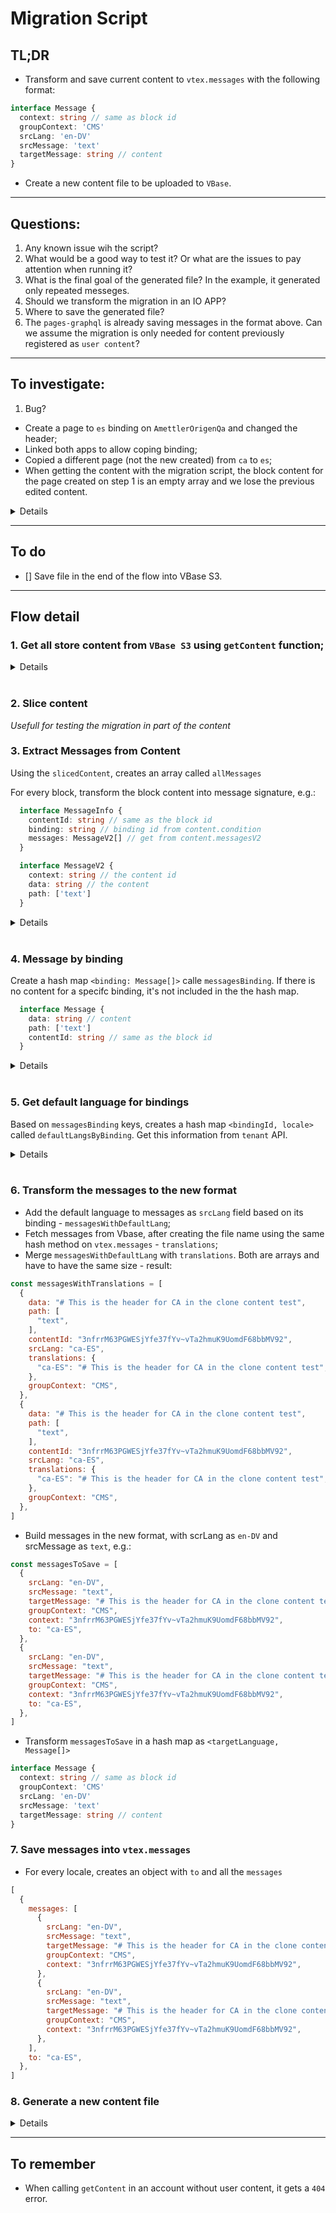 # Migration Script

## TL;DR

- Transform and save current content to `vtex.messages` with the following format:

```ts
interface Message {
  context: string // same as block id
  groupContext: 'CMS'
  srcLang: 'en-DV'
  srcMessage: 'text'
  targetMessage: string // content
}
```

- Create a new content file to be uploaded to `VBase`.

---

## Questions:

1. Any known issue wih the script?
2. What would be a good way to test it? Or what are the issues to pay attention when running it?
3. What is the final goal of the generated file? In the example, it generated only repeated messeges.
4. Should we transform the migration in an IO APP?
5. Where to save the generated file?
6. The `pages-graphql` is already saving messages in the format above. Can we assume the migration is only needed for content previously registered as `user content`?

---

## To investigate:

1. Bug?
- Create a page to `es` binding on `AmettlerOrigenQa` and changed the header;
- Linked both apps to allow coping binding;
- Copied a different page (not the new created) from `ca` to `es`;
- When getting the content with the migration script, the block content for the page created on step 1 is an empty array and we lose the previous edited content.

<details>

Content before copying the page:

```json
{
  "3nfrrM63PGWESjYfe37fYv": [
    {
      "blockContentMapId": "3nfrrM63PGWESjYfe37fYv",
      "condition": {
        "id": "be4fa4c4ff2661651aa33e656d1aa9d61e096392",
        "pageContext": { "id": "*", "type": "*" },
        "allMatches": true,
        "statements": [],
        "binding": "5d21161a-8e13-45ac-8767-e81fea5e56f0"
      },
      "content": {
        "text": "# This is the header for CA in the clone content test",
        "blockClass": "title"
      },
      "contentId": "3nfrrM63PGWESjYfe37fYv~vTa2hmuK9UomdF68bbMV92",
      "contentLang": "ca-ES",
      "label": null,
      "messages": [],
      "messagesV2": [
        {
          "context": "3nfrrM63PGWESjYfe37fYv~vTa2hmuK9UomdF68bbMV92",
          "data": "# This is the header for CA in the clone content test",
          "path": ["text"]
        },
        {
          "context": "3nfrrM63PGWESjYfe37fYv~vTa2hmuK9UomdF68bbMV92",
          "data": "# This is the header for CA in the clone content test",
          "path": ["text"],
          "newKeyFormat": true
        }
      ],
      "origin": "ametllerorigenqa.store@1.x:rich-text#title-about-us"
    }
  ],
  "3kUmyFrNsrfxxACFyrTwnw": [
    {
      "blockContentMapId": "3kUmyFrNsrfxxACFyrTwnw",
      "condition": {
        "id": "be4fa4c4ff2661651aa33e656d1aa9d61e096392",
        "pageContext": { "id": "*", "type": "*" },
        "allMatches": true,
        "statements": [],
        "binding": "869a9be5-6ce6-4a3c-a47c-39d385391fdd"
      },
      "content": { "text": "# Header for ES", "blockClass": "title" },
      "contentId": "3kUmyFrNsrfxxACFyrTwnw~fcvodxpn3QCqLTn4zSKrxs",
      "contentLang": "es-ES",
      "label": null,
      "messages": [],
      "messagesV2": [
        {
          "context": "3kUmyFrNsrfxxACFyrTwnw~fcvodxpn3QCqLTn4zSKrxs",
          "data": "# Header for ES",
          "path": ["text"]
        },
        {
          "context": "3kUmyFrNsrfxxACFyrTwnw~fcvodxpn3QCqLTn4zSKrxs",
          "data": "# Header for ES",
          "path": ["text"],
          "newKeyFormat": true
        }
      ],
      "origin": "ametllerorigenqa.store@1.x:rich-text#title-about-us"
    }
  ],
  "wkQ6KuDMEKqn3gP7c6uQmP": [
    {
      "blockContentMapId": "wkQ6KuDMEKqn3gP7c6uQmP",
      "condition": {
        "id": "be4fa4c4ff2661651aa33e656d1aa9d61e096392",
        "pageContext": { "id": "*", "type": "*" },
        "allMatches": true,
        "statements": [],
        "binding": "5d21161a-8e13-45ac-8767-e81fea5e56f0"
      },
      "content": { "text": "Testing new stuff", "blockClass": "title" },
      "contentId": "wkQ6KuDMEKqn3gP7c6uQmP~gqWLcjAy3tNZbVEaS9RwZm",
      "contentLang": "ca-ES",
      "label": null,
      "messages": [],
      "messagesV2": [
        {
          "context": "wkQ6KuDMEKqn3gP7c6uQmP~gqWLcjAy3tNZbVEaS9RwZm",
          "data": "Testing new stuff",
          "path": ["text"]
        },
        {
          "context": "wkQ6KuDMEKqn3gP7c6uQmP~gqWLcjAy3tNZbVEaS9RwZm",
          "data": "Testing new stuff",
          "path": ["text"],
          "newKeyFormat": true
        }
      ],
      "origin": "ametllerorigenqa.store@1.x:rich-text#title-about-us"
    }
  ]
}
```

Content after copying the page:

```json
{
  "3nfrrM63PGWESjYfe37fYv": [
    {
      "blockContentMapId": "3nfrrM63PGWESjYfe37fYv",
      "condition": {
        "id": "be4fa4c4ff2661651aa33e656d1aa9d61e096392",
        "pageContext": { "id": "*", "type": "*" },
        "allMatches": true,
        "statements": [],
        "binding": "5d21161a-8e13-45ac-8767-e81fea5e56f0"
      },
      "content": {
        "text": "# This is the header for CA in the clone content test",
        "blockClass": "title"
      },
      "contentId": "3nfrrM63PGWESjYfe37fYv~vTa2hmuK9UomdF68bbMV92",
      "contentLang": "ca-ES",
      "label": null,
      "messages": [],
      "messagesV2": [
        {
          "context": "3nfrrM63PGWESjYfe37fYv~vTa2hmuK9UomdF68bbMV92",
          "data": "# This is the header for CA in the clone content test",
          "path": ["text"]
        },
        {
          "context": "3nfrrM63PGWESjYfe37fYv~vTa2hmuK9UomdF68bbMV92",
          "data": "# This is the header for CA in the clone content test",
          "path": ["text"],
          "newKeyFormat": true
        }
      ],
      "origin": "ametllerorigenqa.store@1.x:rich-text#title-about-us"
    },
    {
      "blockContentMapId": "3nfrrM63PGWESjYfe37fYv",
      "condition": {
        "id": "be4fa4c4ff2661651aa33e656d1aa9d61e096392",
        "pageContext": { "id": "*", "type": "*" },
        "allMatches": true,
        "statements": [],
        "binding": "869a9be5-6ce6-4a3c-a47c-39d385391fdd"
      },
      "content": {
        "text": "# This is the header for CA in the clone content test",
        "blockClass": "title"
      },
      "contentId": "3nfrrM63PGWESjYfe37fYv~7aXJx9QUcVdAk1cK8YNZZN",
      "contentLang": "ca-ES",
      "label": null,
      "messages": [],
      "messagesV2": [
        {
          "context": "3nfrrM63PGWESjYfe37fYv~7aXJx9QUcVdAk1cK8YNZZN",
          "data": "# This is the header for CA in the clone content test",
          "path": ["text"]
        },
        {
          "context": "3nfrrM63PGWESjYfe37fYv~7aXJx9QUcVdAk1cK8YNZZN",
          "data": "# This is the header for CA in the clone content test",
          "path": ["text"],
          "newKeyFormat": true
        }
      ],
      "origin": "ametllerorigenqa.store@1.x:rich-text#title-about-us"
    }
  ],
  "3kUmyFrNsrfxxACFyrTwnw": [],
  "wkQ6KuDMEKqn3gP7c6uQmP": [
    {
      "blockContentMapId": "wkQ6KuDMEKqn3gP7c6uQmP",
      "condition": {
        "id": "be4fa4c4ff2661651aa33e656d1aa9d61e096392",
        "pageContext": { "id": "*", "type": "*" },
        "allMatches": true,
        "statements": [],
        "binding": "5d21161a-8e13-45ac-8767-e81fea5e56f0"
      },
      "content": { "text": "Testing new stuff", "blockClass": "title" },
      "contentId": "wkQ6KuDMEKqn3gP7c6uQmP~gqWLcjAy3tNZbVEaS9RwZm",
      "contentLang": "ca-ES",
      "label": null,
      "messages": [],
      "messagesV2": [
        {
          "context": "wkQ6KuDMEKqn3gP7c6uQmP~gqWLcjAy3tNZbVEaS9RwZm",
          "data": "Testing new stuff",
          "path": ["text"]
        },
        {
          "context": "wkQ6KuDMEKqn3gP7c6uQmP~gqWLcjAy3tNZbVEaS9RwZm",
          "data": "Testing new stuff",
          "path": ["text"],
          "newKeyFormat": true
        }
      ],
      "origin": "ametllerorigenqa.store@1.x:rich-text#title-about-us"
    },
    {
      "blockContentMapId": "wkQ6KuDMEKqn3gP7c6uQmP",
      "condition": {
        "id": "be4fa4c4ff2661651aa33e656d1aa9d61e096392",
        "pageContext": { "id": "*", "type": "*" },
        "allMatches": true,
        "statements": [],
        "binding": "869a9be5-6ce6-4a3c-a47c-39d385391fdd"
      },
      "content": { "text": "Testing new stuff", "blockClass": "title" },
      "contentId": "wkQ6KuDMEKqn3gP7c6uQmP~fj78ZvDozmYUMitn8Rcyhj",
      "contentLang": "ca-ES",
      "label": null,
      "messages": [],
      "messagesV2": [
        {
          "context": "wkQ6KuDMEKqn3gP7c6uQmP~fj78ZvDozmYUMitn8Rcyhj",
          "data": "Testing new stuff",
          "path": ["text"]
        },
        {
          "context": "wkQ6KuDMEKqn3gP7c6uQmP~fj78ZvDozmYUMitn8Rcyhj",
          "data": "Testing new stuff",
          "path": ["text"],
          "newKeyFormat": true
        }
      ],
      "origin": "ametllerorigenqa.store@1.x:rich-text#title-about-us"
    }
  ]
}
```

</details>

---

## To do

* [] Save file in the end of the flow into VBase S3. 

--- 

## Flow detail

### 1. Get all store content from `VBase S3` using `getContent` function;

<details>

Content example:
```JSON
{
  "3nfrrM63PGWESjYfe37fYv": [
    {
      "blockContentMapId": "3nfrrM63PGWESjYfe37fYv",
      "condition": {
        "id": "be4fa4c4ff2661651aa33e656d1aa9d61e096392",
        "pageContext": { "id": "*", "type": "*" },
        "allMatches": true,
        "statements": [],
        "binding": "5d21161a-8e13-45ac-8767-e81fea5e56f0"
      },
      "content": {
        "text": "# This is the header for CA in the clone content test",
        "blockClass": "title"
      },
      "contentId": "3nfrrM63PGWESjYfe37fYv~vTa2hmuK9UomdF68bbMV92",
      "contentLang": "ca-ES",
      "label": null,
      "messages": [],
      "messagesV2": [
        {
          "context": "3nfrrM63PGWESjYfe37fYv~vTa2hmuK9UomdF68bbMV92",
          "data": "# This is the header for CA in the clone content test",
          "path": ["text"]
        },
        {
          "context": "3nfrrM63PGWESjYfe37fYv~vTa2hmuK9UomdF68bbMV92",
          "data": "# This is the header for CA in the clone content test",
          "path": ["text"],
          "newKeyFormat": true
        }
      ],
      "origin": "ametllerorigenqa.store@1.x:rich-text#title-about-us"
    }
  ]
}
```
</details>

<br>

### 2. Slice content 
_Usefull for testing the migration in part of the content_

### 3. Extract Messages from Content

Using the `slicedContent`, creates  an array called `allMessages`

For every block, transform the block content into message signature, e.g.:

```ts
  interface MessageInfo {
    contentId: string // same as the block id
    binding: string // binding id from content.condition
    messages: MessageV2[] // get from content.messagesV2
  }

  interface MessageV2 {
    context: string // the content id
    data: string // the content
    path: ['text']
  }
```

<details>

```js
[
  {
    contentId: "3nfrrM63PGWESjYfe37fYv~vTa2hmuK9UomdF68bbMV92",
    messages: [
      {
        context: "3nfrrM63PGWESjYfe37fYv~vTa2hmuK9UomdF68bbMV92",
        data: "# This is the header for CA in the clone content test",
        path: [
          "text",
        ],
      },
      {
        context: "3nfrrM63PGWESjYfe37fYv~vTa2hmuK9UomdF68bbMV92",
        data: "# This is the header for CA in the clone content test",
        path: [
          "text",
        ],
        newKeyFormat: true,
      },
    ],
    binding: "5d21161a-8e13-45ac-8767-e81fea5e56f0",
  },
]
```

</details>

<br>

### 4. Message by binding

Create a hash map `<binding: Message[]>` calle `messagesBinding`. If there is no content for a specifc binding, it's not included in the the hash map.

```ts
  interface Message {
    data: string // content
    path: ['text']
    contentId: string // same as the block id
  }
```

<details>

```js
{
  "5d21161a-8e13-45ac-8767-e81fea5e56f0": [
    {
      data: "# This is the header for CA in the clone content test",
      path: [
        "text",
      ],
      contentId: "3nfrrM63PGWESjYfe37fYv~vTa2hmuK9UomdF68bbMV92",
    },
    {
      data: "# This is the header for CA in the clone content test",
      path: [
        "text",
      ],
      contentId: "3nfrrM63PGWESjYfe37fYv~vTa2hmuK9UomdF68bbMV92",
    },
  ],
}
```

</details>

</br>

### 5. Get default language for bindings

Based on `messagesBinding` keys, creates a hash map `<bindingId, locale>` called `defaultLangsByBinding`. Get this information from `tenant` API.

<details>

```js
{
  "5d21161a-8e13-45ac-8767-e81fea5e56f0": "ca-ES",
}
```
</details>

</br>

### 6. Transform the messages to the new format

  - Add the default language to messages as `srcLang` field based on its binding - `messagesWithDefaultLang`;
  - Fetch messages from Vbase, after creating the file name using the same hash method on `vtex.messages` - `translations`;
  - Merge `messagesWithDefaultLang` with `translations`. Both are arrays and have to have the same size - result: 

  ```js
  const messagesWithTranslations = [
    {
      data: "# This is the header for CA in the clone content test",
      path: [
        "text",
      ],
      contentId: "3nfrrM63PGWESjYfe37fYv~vTa2hmuK9UomdF68bbMV92",
      srcLang: "ca-ES",
      translations: {
        "ca-ES": "# This is the header for CA in the clone content test",
      },
      groupContext: "CMS",
    },
    {
      data: "# This is the header for CA in the clone content test",
      path: [
        "text",
      ],
      contentId: "3nfrrM63PGWESjYfe37fYv~vTa2hmuK9UomdF68bbMV92",
      srcLang: "ca-ES",
      translations: {
        "ca-ES": "# This is the header for CA in the clone content test",
      },
      groupContext: "CMS",
    },
]
  ```

  - Build messages in the new format, with scrLang as `en-DV` and srcMessage as `text`, e.g.:

  ```js
const messagesToSave = [
    {
      srcLang: "en-DV",
      srcMessage: "text",
      targetMessage: "# This is the header for CA in the clone content test",
      groupContext: "CMS",
      context: "3nfrrM63PGWESjYfe37fYv~vTa2hmuK9UomdF68bbMV92",
      to: "ca-ES",
    },
    {
      srcLang: "en-DV",
      srcMessage: "text",
      targetMessage: "# This is the header for CA in the clone content test",
      groupContext: "CMS",
      context: "3nfrrM63PGWESjYfe37fYv~vTa2hmuK9UomdF68bbMV92",
      to: "ca-ES",
    },
]
  ```

- Transform `messagesToSave` in a hash map as `<targetLanguage, Message[]>`

```ts
interface Message {
  context: string // same as block id
  groupContext: 'CMS'
  srcLang: 'en-DV'
  srcMessage: 'text'
  targetMessage: string // content
}
```

### 7. Save messages into `vtex.messages`

- For every locale, creates an object with `to` and all the `messages`

```js
[
  {
    messages: [
      {
        srcLang: "en-DV",
        srcMessage: "text",
        targetMessage: "# This is the header for CA in the clone content test",
        groupContext: "CMS",
        context: "3nfrrM63PGWESjYfe37fYv~vTa2hmuK9UomdF68bbMV92",
      },
      {
        srcLang: "en-DV",
        srcMessage: "text",
        targetMessage: "# This is the header for CA in the clone content test",
        groupContext: "CMS",
        context: "3nfrrM63PGWESjYfe37fYv~vTa2hmuK9UomdF68bbMV92",
      },
    ],
    to: "ca-ES",
  },
]
```

### 8. Generate a new content file

<details>

```json
{
  "3nfrrM63PGWESjYfe37fYv": [
    {
      "blockContentMapId": "3nfrrM63PGWESjYfe37fYv",
      "condition": {
        "id": "be4fa4c4ff2661651aa33e656d1aa9d61e096392",
        "pageContext": { "id": "*", "type": "*" },
        "allMatches": true,
        "statements": [],
        "binding": "5d21161a-8e13-45ac-8767-e81fea5e56f0"
      },
      "content": {
        "text": "# This is the header for CA in the clone content test",
        "blockClass": "title"
      },
      "contentId": "3nfrrM63PGWESjYfe37fYv~vTa2hmuK9UomdF68bbMV92",
      "contentLang": "ca-ES",
      "label": null,
      "messages": [],
      "messagesV2": [
        {
          "context": "3nfrrM63PGWESjYfe37fYv~vTa2hmuK9UomdF68bbMV92",
          "data": "# This is the header for CA in the clone content test",
          "path": ["text"]
        },
        {
          "context": "3nfrrM63PGWESjYfe37fYv~vTa2hmuK9UomdF68bbMV92",
          "data": "# This is the header for CA in the clone content test",
          "path": ["text"],
          "newKeyFormat": true
        },
        {
          "context": "3nfrrM63PGWESjYfe37fYv~vTa2hmuK9UomdF68bbMV92",
          "data": "# This is the header for CA in the clone content test",
          "path": ["text"],
          "newKeyFormat": true
        },
        {
          "context": "3nfrrM63PGWESjYfe37fYv~vTa2hmuK9UomdF68bbMV92",
          "data": "# This is the header for CA in the clone content test",
          "path": ["text"],
          "newKeyFormat": true
        }
      ],
      "origin": "ametllerorigenqa.store@1.x:rich-text#title-about-us"
    }
  ]
}
```
</details>

---
## To remember

- When calling `getContent` in an account without user content, it gets a `404` error.